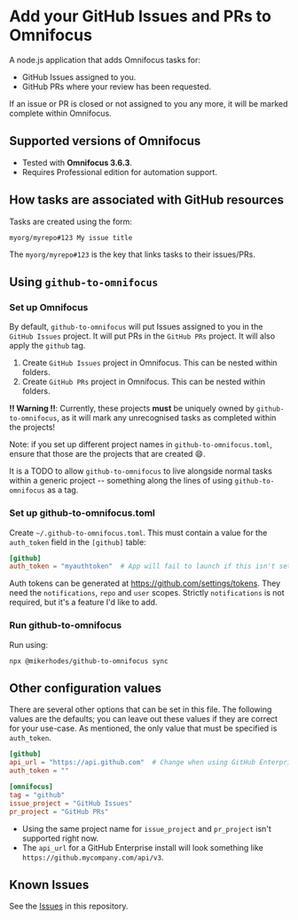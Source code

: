 # Add your GitHub Issues and PRs to Omnifocus

A node.js application that adds Omnifocus tasks for:

- GitHub Issues assigned to you.
- GitHub PRs where your review has been requested.

If an issue or PR is closed or not assigned to you any more, it will be marked
complete within Omnifocus.

## Supported versions of Omnifocus

- Tested with **Omnifocus 3.6.3**.
- Requires Professional edition for automation support.

## How tasks are associated with GitHub resources

Tasks are created using the form:

```
myorg/myrepo#123 My issue title
```

The `myorg/myrepo#123` is the key that links tasks to their issues/PRs.

## Using `github-to-omnifocus`

### Set up Omnifocus

By default, `github-to-omnifocus` will put Issues assigned to you in the
`GitHub Issues` project. It will put PRs in the `GitHub PRs` project. It will
also apply the `github` tag.

1. Create `GitHub Issues` project in Omnifocus. This can be nested within
    folders.
1. Create `GitHub PRs` project in Omnifocus. This can be nested within
    folders.

**‼️ Warning ‼️**: Currently, these projects **must** be uniquely owned by
`github-to-omnifocus`, as it will mark any unrecognised tasks as completed
within the projects!

Note: if you set up different project names in `github-to-omnifocus.toml`,
ensure that those are the projects that are created :smile:.

It is a TODO to allow `github-to-omnifocus` to live alongside normal tasks
within a generic project -- something along the lines of using
`github-to-omnifocus` as a tag.

### Set up github-to-omnifocus.toml

Create `~/.github-to-omnifocus.toml`. This must contain a value for the
`auth_token` field in the `[github]` table:

```toml
[github]
auth_token = "myauthtoken"  # App will fail to launch if this isn't set
```

Auth tokens can be generated at https://github.com/settings/tokens. They need
the `notifications`, `repo` and `user` scopes. Strictly `notifications` is
not required, but it's a feature I'd like to add.

### Run github-to-omnifocus

Run using:

```
npx @mikerhodes/github-to-omnifocus sync
```

## Other configuration values

There are several other options that can be set in this file. The following
values are the defaults; you can leave out these values if they are correct for
your use-case. As mentioned, the only value that must be specified is
`auth_token`.

```toml
[github]
api_url = "https://api.github.com"  # Change when using GitHub Enterprise
auth_token = ""

[omnifocus]
tag = "github"
issue_project = "GitHub Issues"
pr_project = "GitHub PRs"
```

- Using the same project name for `issue_project` and `pr_project` isn't
    supported right now.
- The `api_url` for a GitHub Enterprise install will look something like
    `https://github.mycompany.com/api/v3`.

## Known Issues

See the [Issues](https://github.com/mikerhodes/github-to-omnifocus/issues) in
this repository.
